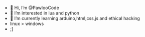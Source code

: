 - 👋 Hi, I’m @PawlooCode
- 👀 I’m interested in lua and python
- 🌱 I’m currently learning arduino,html,css,js and ethical hacking
- linux > windows
- ;]



